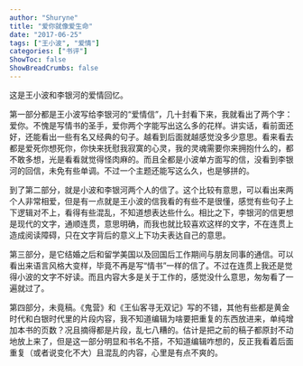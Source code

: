 ```yaml
---
author: "Shuryne"
title: "爱你就像爱生命"
date: "2017-06-25"
tags: ["王小波", "爱情"]
categories: ["书评"]
ShowToc: false
ShowBreadCrumbs: false
---
```


这是王小波和李银河的爱情回忆。

<!--more-->

第一部分都是王小波写给李银河的“爱情信”，几十封看下来，我就看出了两个字：爱你。不愧是写情书的圣手，爱你两个字能写出这么多的花样。讲实话，看前面还好，还能看出一些有名又经典的句子。越看到后面就越感觉没多少意思。看来看去都是爱死你想死你，你快来抚慰我寂寞的心灵，我的灵魂需要你来拥抱什么的，都不敢多想，光是看看就觉得怪肉麻的。而且全都是小波单方面写的信，没看到李银河的回信，未免有些单调。不过一个主题还能写这么久，也是够拼的。

到了第二部分，就是小波和李银河两个人的信了。这个比较有意思，可以看出来两个人非常相爱，但是有一点就是王小波的信我看的有些不是很懂，感觉有些句子上下逻辑对不上，看得有些混乱，不知道想表达些什么。相比之下，李银河的信更想是现代的文字，通顺连贯，意思明确，而我也就比较喜欢这样的文字，不在连贯上造成阅读障碍，只在文字背后的意义上下功夫表达自己的意思。

第三部分，是它结婚之后和留学美国以及回国后工作期间与朋友同事的通信。可以看出来语言风格大变样，毕竟不再是写“情书”一样的信了。不过在连贯上我还是觉得小波的文字不好读。而且内容大多是关于工作的，感觉没什么意思，匆匆看了一遍就过了。

第四部分，未竟稿。《鬼营》和《王仙客寻无双记》写的不错，其他有些都是黄金时代和白银时代里的片段内容，我不知道编辑为啥要把重复的东西放进来，单纯增加本书的页数？况且摘得都是片段，乱七八糟的。估计是把之前的稿子都原封不动地放上来了，但是这一部分明显和书名不搭，不知道编辑咋想的，反正我看着后面重复（或者说变化不大）且混乱的内容，心里是有点不爽的。


